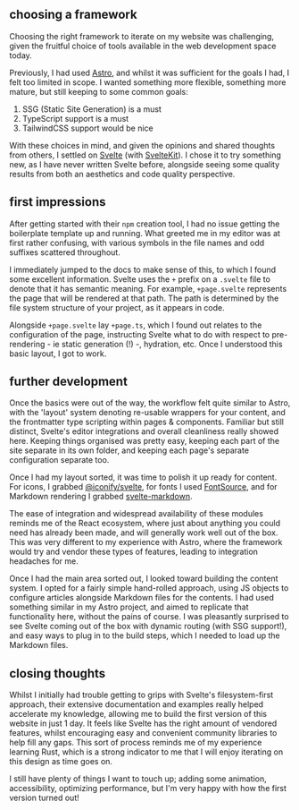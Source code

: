 ## choosing a framework

Choosing the right framework to iterate on my website was challenging, given the fruitful choice of tools available in the
web development space today.

Previously, I had used [Astro](https://astro.build/), and whilst it was sufficient for the goals I had, I felt too limited in scope.
I wanted something more flexible, something more mature, but still keeping to some common goals:

1. SSG (Static Site Generation) is a must
2. TypeScript support is a must
3. TailwindCSS support would be nice

With these choices in mind, and given the opinions and shared thoughts from others, I settled on [Svelte](https://svelte.dev/) (with [SvelteKit](https://kit.svelte.dev/)).
I chose it to try something new, as I have never written Svelte before, alongside seeing some quality results from both an aesthetics and code quality perspective.

## first impressions

After getting started with their `npm` creation tool, I had no issue getting the boilerplate template up and running. What greeted me in my editor
was at first rather confusing, with various symbols in the file names and odd suffixes scattered throughout.

I immediately jumped to the docs to make sense of this, to which I found some excellent information. Svelte uses the `+` prefix on a `.svelte` file to denote
that it has semantic meaning. For example, `+page.svelte` represents the page that will be rendered at that path.
The path is determined by the file system structure of your project, as it appears in code.

Alongside `+page.svelte` lay `+page.ts`, which I found out relates to the configuration of the page, instructing Svelte what to do with respect to pre-rendering -
ie static generation (!) -, hydration, etc. Once I understood this basic layout, I got to work.

## further development

Once the basics were out of the way, the workflow felt quite similar to Astro, with the 'layout' system denoting re-usable wrappers for your content, and the
frontmatter type scripting within pages & components. Familiar but still distinct, Svelte's editor integrations and overall cleanliness really showed here.
Keeping things organised was pretty easy, keeping each part of the site separate in its own folder, and keeping each page's separate configuration separate too.

Once I had my layout sorted, it was time to polish it up ready for content. For icons, I grabbed [@iconify/svelte](https://www.npmjs.com/package/@iconify/svelte),
for fonts I used [FontSource](https://fontsource.org/docs/guides/svelte), and for Markdown rendering I grabbed [svelte-markdown](https://www.npmjs.com/package/svelte-markdown).

The ease of integration and widespread availability of these modules reminds me of the React ecosystem, where just about anything you could need has already been
made, and will generally work well out of the box.
This was very different to my experience with Astro, where the framework would try and vendor these types of features, leading to integration headaches for me.

Once I had the main area sorted out, I looked toward building the content system. I opted for a fairly simple hand-rolled approach, using JS objects to configure
articles alongside Markdown files for the contents. I had used something similar in my Astro project, and aimed to replicate that functionality here, without the
pains of course. I was pleasantly surprised to see Svelte coming out of the box with dynamic routing (with SSG support!), and easy ways to plug in to the build
steps, which I needed to load up the Markdown files.

## closing thoughts

Whilst I initially had trouble getting to grips with Svelte's filesystem-first approach, their extensive documentation and examples really helped accelerate my
knowledge, allowing me to build the first version of this website in just 1 day. It feels like Svelte has the right amount of vendored features, whilst
encouraging easy and convenient community libraries to help fill any gaps. This sort of process reminds me of my experience learning Rust, which is a strong
indicator to me that I will enjoy iterating on this design as time goes on.

I still have plenty of things I want to touch up; adding some animation, accessibility, optimizing performance, but I'm very happy with how the first version
turned out!
